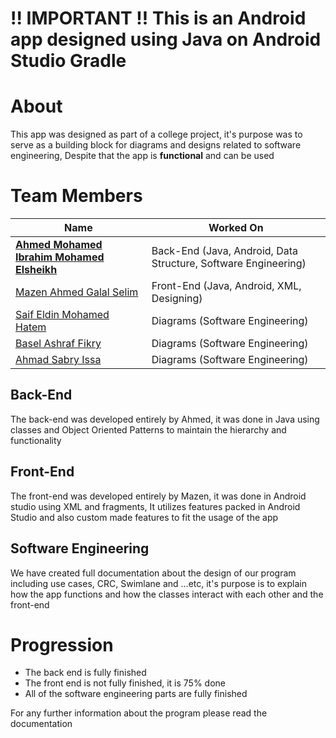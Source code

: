 # **!! IMPORTANT !! This is an Android app designed using Java on Android Studio Gradle**

# About

This app was designed as part of a college project, it's purpose was to serve as a building block for diagrams and designs related to software engineering, Despite that the app is **functional** and can be used
# Team Members

| Name | Worked On |
| ---- | ---- |
| [**Ahmed Mohamed Ibrahim Mohamed Elsheikh**](https://github.com/HaoTurnip) | Back-End (Java, Android, Data Structure, Software Engineering) |
| [Mazen Ahmed Galal Selim](https://github.com/Mazen421) | Front-End (Java, Android, XML, Designing) |
| [Saif Eldin Mohamed Hatem](https://github.com/Trimbex) | Diagrams (Software Engineering) |
| [Basel Ashraf Fikry](https://github.com/BaselAshraf81) | Diagrams (Software Engineering) |
| [Ahmad Sabry Issa](https://github.com/AhmadSabryIssa) | Diagrams (Software Engineering) |

## Back-End

The back-end was developed entirely by Ahmed, it was done in Java using classes and Object Oriented Patterns to maintain the hierarchy and functionality

## Front-End

The front-end was developed entirely by Mazen, it was done in Android studio using XML and fragments, It utilizes features packed in Android Studio and also custom made features to fit the usage of the app

## Software Engineering

We have created full documentation about the design of our program including use cases, CRC, Swimlane and ...etc, it's purpose is to explain how the app functions and how the classes interact with each other and the front-end
# Progression

- The back end is fully finished
- The front end is not fully finished, it is 75% done
- All of the software engineering parts are fully finished


For any further information about the program please read the documentation